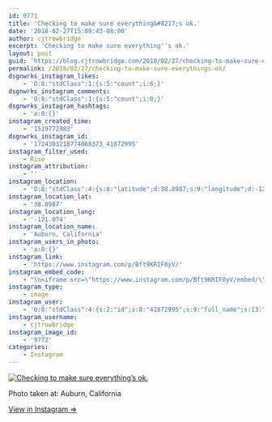 ```yaml
---
id: 9771
title: 'Checking to make sure everything&#8217;s ok.'
date: '2018-02-27T15:09:43-08:00'
author: cjtrowbridge
excerpt: 'Checking to make sure everything''s ok.'
layout: post
guid: 'https://blog.cjtrowbridge.com/2018/02/27/checking-to-make-sure-everythings-ok/'
permalink: /2018/02/27/checking-to-make-sure-everythings-ok/
dsgnwrks_instagram_likes:
    - 'O:8:"stdClass":1:{s:5:"count";i:6;}'
dsgnwrks_instagram_comments:
    - 'O:8:"stdClass":1:{s:5:"count";i:0;}'
dsgnwrks_instagram_hashtags:
    - 'a:0:{}'
instagram_created_time:
    - '1519772983'
dsgnwrks_instagram_id:
    - '1724303218774068373_41872995'
instagram_filter_used:
    - Rise
instagram_attribution:
    - ''
instagram_location:
    - 'O:8:"stdClass":4:{s:8:"latitude";d:38.8987;s:9:"longitude";d:-121.074;s:4:"name";s:18:"Auburn, California";s:2:"id";i:218405825;}'
instagram_location_lat:
    - '38.8987'
instagram_location_long:
    - '-121.074'
instagram_location_name:
    - 'Auburn, California'
instagram_users_in_photo:
    - 'a:0:{}'
instagram_link:
    - 'https://www.instagram.com/p/Bft9KRIF0yV/'
instagram_embed_code:
    - "\n<iframe src=\"https://www.instagram.com/p/Bft9KRIF0yV/embed/\" width=\"612\" height=\"710\" frameborder=\"0\" scrolling=\"no\" allowtransparency=\"true\" class=\"insta-image-embed\"></iframe>\n"
instagram_type:
    - image
instagram_user:
    - 'O:8:"stdClass":4:{s:2:"id";s:8:"41872995";s:9:"full_name";s:13:"CJ Trowbridge";s:15:"profile_picture";s:141:"https://scontent.cdninstagram.com/vp/0bff7ef46024fadfe1c65f0c3a2372f7/5B42121C/t51.2885-19/s150x150/13724650_1188772791164794_142557231_a.jpg";s:8:"username";s:12:"cjtrowbridge";}'
instagram_username:
    - cjtrowbridge
instagram_image_id:
    - '9772'
categories:
    - Instagram
---
```


[![Checking to make sure everything’s ok.](https://blog.cjtrowbridge.com/wp-content/uploads/2018/02/1519772983-1-1.jpg)](https://www.instagram.com/p/Bft9KRIF0yV/)

Photo taken at: Auburn, California

[View in Instagram ⇒](https://www.instagram.com/p/Bft9KRIF0yV/)